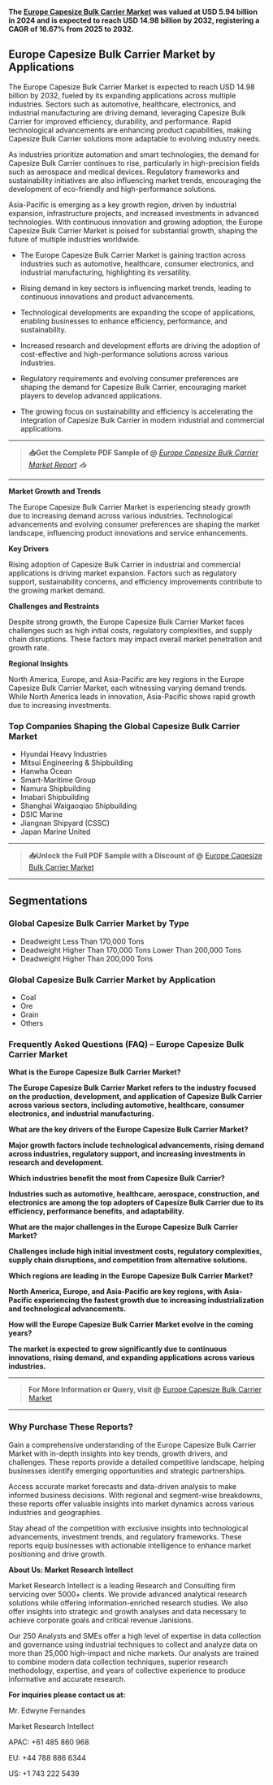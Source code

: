 <p><strong>The <a href="https://www.marketresearchintellect.com/download-sample/?rid=1037730&amp;utm_source=Pulse-April-Europe&amp;utm_medium=852">Europe Capesize Bulk Carrier Market</a> was valued at USD 5.94 billion in 2024 and is expected to reach USD 14.98 billion by 2032, registering a CAGR of 16.67% from 2025 to 2032.</strong></p><h2>Europe Capesize Bulk Carrier Market by Applications&nbsp;</h2><p><p>The Europe Capesize Bulk Carrier Market is expected to reach USD 14.98 billion by 2032, fueled by its expanding applications across multiple industries. Sectors such as automotive, healthcare, electronics, and industrial manufacturing are driving demand, leveraging Capesize Bulk Carrier for improved efficiency, durability, and performance. Rapid technological advancements are enhancing product capabilities, making Capesize Bulk Carrier solutions more adaptable to evolving industry needs.</p><p>As industries prioritize automation and smart technologies, the demand for Capesize Bulk Carrier continues to rise, particularly in high-precision fields such as aerospace and medical devices. Regulatory frameworks and sustainability initiatives are also influencing market trends, encouraging the development of eco-friendly and high-performance solutions.</p><p>Asia-Pacific is emerging as a key growth region, driven by industrial expansion, infrastructure projects, and increased investments in advanced technologies. With continuous innovation and growing adoption, the Europe Capesize Bulk Carrier Market is poised for substantial growth, shaping the future of multiple industries worldwide.</p></p><ul><li><p>The Europe Capesize Bulk Carrier Market is gaining traction across industries such as automotive, healthcare, consumer electronics, and industrial manufacturing, highlighting its versatility.</p></li><li><p>Rising demand in key sectors is influencing market trends, leading to continuous innovations and product advancements.</p></li><li><p>Technological developments are expanding the scope of applications, enabling businesses to enhance efficiency, performance, and sustainability.</p></li><li><p>Increased research and development efforts are driving the adoption of cost-effective and high-performance solutions across various industries.</p></li><li><p>Regulatory requirements and evolving consumer preferences are shaping the demand for Capesize Bulk Carrier, encouraging market players to develop advanced applications.</p></li><li><p>The growing focus on sustainability and efficiency is accelerating the integration of Capesize Bulk Carrier in modern industrial and commercial applications.</p></li></ul><hr /><blockquote><p><strong><span class="font-[700]">📥Get the Complete PDF Sample of @ </span></strong><em><span class="font-[700]"><a href="https://www.marketresearchintellect.com/download-sample/?rid=1037730&amp;utm_source=Pulse-April-Europe&amp;utm_medium=852" target="_blank" data-tracking-control-name="article-ssr-frontend-pulse_little-text-block" data-tracking-will-navigate="" data-test-link="">Europe Capesize Bulk Carrier Market Report</a>&nbsp;📥</span></em></p></blockquote><hr /><p class="" data-start="77" data-end="360"><strong data-start="77" data-end="105">Market Growth and Trends</strong></p><p class="" data-start="77" data-end="360">The Europe Capesize Bulk Carrier Market is experiencing steady growth due to increasing demand across various industries. Technological advancements and evolving consumer preferences are shaping the market landscape, influencing product innovations and service enhancements.</p><p class="" data-start="362" data-end="606"><strong data-start="362" data-end="377">Key Drivers</strong></p><p class="" data-start="362" data-end="606">Rising adoption of Capesize Bulk Carrier in industrial and commercial applications is driving market expansion. Factors such as regulatory support, sustainability concerns, and efficiency improvements contribute to the growing market demand.</p><p class="" data-start="608" data-end="849"><strong data-start="608" data-end="637">Challenges and Restraints</strong></p><p class="" data-start="608" data-end="849">Despite strong growth, the Europe Capesize Bulk Carrier Market faces challenges such as high initial costs, regulatory complexities, and supply chain disruptions. These factors may impact overall market penetration and growth rate.</p><p class="" data-start="851" data-end="1095"><strong data-start="851" data-end="872">Regional Insights</strong></p><p class="" data-start="851" data-end="1095">North America, Europe, and Asia-Pacific are key regions in the Europe Capesize Bulk Carrier Market, each witnessing varying demand trends. While North America leads in innovation, Asia-Pacific shows rapid growth due to increasing investments.</p><p><h3>Top Companies Shaping the Global Capesize Bulk Carrier Market </h3><ul><li>Hyundai Heavy Industries</li><li>Mitsui Engineering & Shipbuilding</li><li>Hanwha Ocean</li><li>Smart-Maritime Group</li><li>Namura Shipbuilding</li><li>Imabari Shipbuilding</li><li>Shanghai Waigaoqiao Shipbuilding</li><li>DSIC Marine</li><li>Jiangnan Shipyard (CSSC)</li><li>Japan Marine United</li></ul></p><hr /><blockquote><p><strong>📥Unlock the Full PDF Sample with a Discount of @</strong> <a href="https://www.marketresearchintellect.com/ask-for-discount/?rid=1037730&amp;utm_source=Pulse-April-Europe&amp;utm_medium=852">Europe Capesize Bulk Carrier Market</a></p></blockquote><hr /><p><h2>Segmentations</h2><h3>Global Capesize Bulk Carrier Market by Type</h3><ul><li>Deadweight Less Than 170,000 Tons</li><li>Deadweight Higher Than 170,000 Tons Lower Than 200,000 Tons</li><li>Deadweight Higher Than 200,000 Tons</li></ul><h3>Global Capesize Bulk Carrier Market by Application</h3><ul><li>Coal</li><li>Ore</li><li>Grain</li><li>Others</li></ul></p><h3><strong>Frequently Asked Questions (FAQ) &ndash; Europe Capesize Bulk Carrier Market</strong></h3><p><strong>What is the Europe Capesize Bulk Carrier Market?</strong></p><p><strong>The Europe Capesize Bulk Carrier Market refers to the industry focused on the production, development, and application of Capesize Bulk Carrier across various sectors, including automotive, healthcare, consumer electronics, and industrial manufacturing.</strong></p><p><strong>What are the key drivers of the Europe Capesize Bulk Carrier Market?</strong></p><p><strong>Major growth factors include technological advancements, rising demand across industries, regulatory support, and increasing investments in research and development.</strong></p><p><strong>Which industries benefit the most from Capesize Bulk Carrier?</strong></p><p><strong>Industries such as automotive, healthcare, aerospace, construction, and electronics are among the top adopters of Capesize Bulk Carrier due to its efficiency, performance benefits, and adaptability.</strong></p><p><strong>What are the major challenges in the Europe Capesize Bulk Carrier Market?</strong></p><p><strong>Challenges include high initial investment costs, regulatory complexities, supply chain disruptions, and competition from alternative solutions.</strong></p><p><strong>Which regions are leading in the Europe Capesize Bulk Carrier Market?</strong></p><p><strong>North America, Europe, and Asia-Pacific are key regions, with Asia-Pacific experiencing the fastest growth due to increasing industrialization and technological advancements.</strong></p><p><strong>How will the Europe Capesize Bulk Carrier Market evolve in the coming years?</strong></p><p><strong>The market is expected to grow significantly due to continuous innovations, rising demand, and expanding applications across various industries.</strong></p><hr /><blockquote><p><span class="font-[700]"><strong>For More Information or Query, visit&nbsp;@</strong>&nbsp;</span><span class="font-[700]"><a href="https://www.marketresearchintellect.com/product/capesize-bulk-carrier-market/?utm_source=Linkedin&utm_medium=852" target="_blank" data-tracking-control-name="article-ssr-frontend-pulse_little-text-block" data-tracking-will-navigate="" data-test-link="">Europe Capesize Bulk Carrier Market</a></span></p></blockquote><hr /><h3><strong data-start="0" data-end="31">Why Purchase These Reports?</strong></h3><p class="" data-start="35" data-end="297">Gain a comprehensive understanding of the Europe Capesize Bulk Carrier Market with in-depth insights into key trends, growth drivers, and challenges. These reports provide a detailed competitive landscape, helping businesses identify emerging opportunities and strategic partnerships.</p><p class="" data-start="299" data-end="540">Access accurate market forecasts and data-driven analysis to make informed business decisions. With regional and segment-wise breakdowns, these reports offer valuable insights into market dynamics across various industries and geographies.</p><p class="" data-start="542" data-end="784">Stay ahead of the competition with exclusive insights into technological advancements, investment trends, and regulatory frameworks. These reports equip businesses with actionable intelligence to enhance market positioning and drive growth.</p><p><strong><span class="font-[700]">About Us: Market Research Intellect</span></strong></p><p><span class="">Market Research Intellect is a leading Research and Consulting firm servicing over 5000+ clients. We provide advanced analytical research solutions while offering information-enriched research studies.&nbsp;</span>We also offer insights into strategic and growth analyses and data necessary to achieve corporate goals and critical revenue Janisions.</p><p><span class="">Our 250 Analysts and SMEs offer a high level of expertise in data collection and governance using industrial techniques to collect and analyze data on more than 25,000 high-impact and niche markets. Our analysts are trained to combine modern data collection techniques, superior research methodology, expertise, and years of collective experience to produce informative and accurate research.</span></p><p><strong>For inquiries please contact us at:</strong></p><p>Mr. Edwyne Fernandes</p><p>Market Research Intellect</p><p>APAC: +61 485 860 968</p><p>EU: +44 788 886 6344</p><p>US: +1 743 222 5439</p>